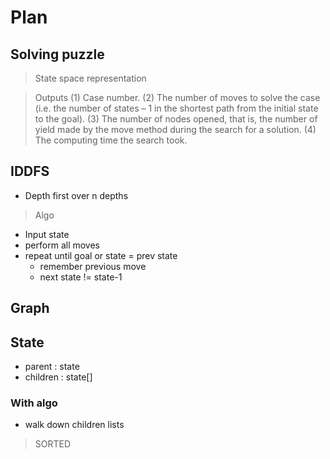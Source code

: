 # Plan
## Solving puzzle
> State space representation

> Outputs 
(1) Case number.
(2) The number of moves to solve the case (i.e. the number of states – 1 in the
shortest path from the initial state to the goal).
(3) The number of nodes opened, that is, the number of yield made by the move
method during the search for a solution.
(4) The computing time the search took.


## IDDFS
- Depth first over n depths


> Algo
- Input state
- perform all moves
- repeat until goal or state = prev state
    * remember previous move
    * next state != state-1

## Graph

## State
- parent : state
- children : state[]

### With algo
- walk down children lists
> SORTED
